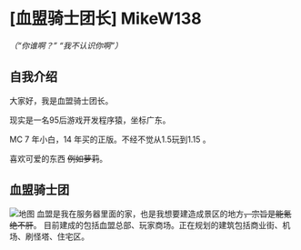 # [血盟骑士团长] MikeW138

<em>（“你谁啊？” “我不认识你啊”）</em>

## 自我介绍
大家好，我是血盟骑士团长。

现实是一名95后游戏开发程序猿，坐标广东。

MC 7 年小白，14 年买的正版。不经不觉从1.5玩到1.15 。

喜欢可爱的东西 ~~例如萝莉~~。

## 血盟骑士团
![地图](https://img-blog.csdnimg.cn/20200420011806105.png)
血盟是我在服务器里面的家，也是我想要建造成景区的地方~~，宗旨是能氪绝不肝~~。
目前建成的包括血盟总部、玩家商场。正在规划的建筑包括商业街、机场、刷怪塔、住宅区。


